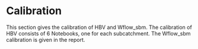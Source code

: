 # Calibration

This section gives the calibration of HBV and Wflow_sbm. The calibration of HBV consists of 6 Notebooks, one for each subcatchment. The Wflow_sbm calibration is given in the report.
